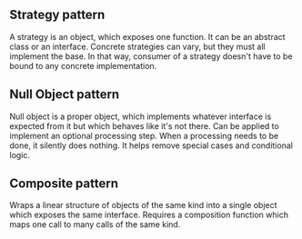 ## Strategy pattern

A strategy is an object, which exposes one function. It can be an abstract class or an interface. Concrete strategies can vary, but they must all implement the base. In that way, consumer of a strategy doesn't have to be bound to any concrete implementation.

## Null Object pattern

Null object is a proper object, which implements whatever interface is expected from it but which behaves like it's not there. 
Can be applied to implement an optional processing step. When a processing needs to be done, it silently does nothing. It helps remove special cases and conditional logic.

## Composite pattern

Wraps a linear structure of objects of the same kind into a single object which exposes the same interface. Requires a composition function which maps one call to many calls of the same kind.